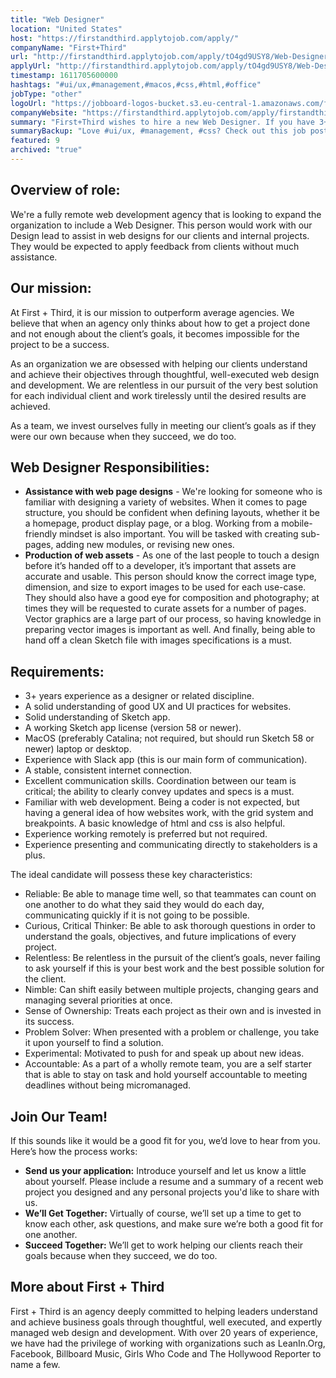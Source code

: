 ```yaml
---
title: "Web Designer"
location: "United States"
host: "https://firstandthird.applytojob.com/apply/"
companyName: "First+Third"
url: "http://firstandthird.applytojob.com/apply/tO4gd9USY8/Web-Designer-Remote"
applyUrl: "http://firstandthird.applytojob.com/apply/tO4gd9USY8/Web-Designer-Remote"
timestamp: 1611705600000
hashtags: "#ui/ux,#management,#macos,#css,#html,#office"
jobType: "other"
logoUrl: "https://jobboard-logos-bucket.s3.eu-central-1.amazonaws.com/first-third"
companyWebsite: "https://firstandthird.applytojob.com/apply/firstandthird.com"
summary: "First+Third wishes to hire a new Web Designer. If you have 3+ years experience as a designer or related discipline, consider applying."
summaryBackup: "Love #ui/ux, #management, #css? Check out this job post!"
featured: 9
archived: "true"
---
```


## Overview of role: 

We're a fully remote web development agency that is looking to expand the organization to include a Web Designer. This person would work with our Design lead to assist in web designs for our clients and internal projects. They would be expected to apply feedback from clients without much assistance.

## Our mission:

At First + Third, it is our mission to outperform average agencies. We believe that when an agency only thinks about how to get a project done and not enough about the client’s goals, it becomes impossible for the project to be a success. 

As an organization we are obsessed with helping our clients understand and achieve their objectives through thoughtful, well-executed web design and development. We are relentless in our pursuit of the very best solution for each individual client and work tirelessly until the desired results are achieved. 

As a team, we invest ourselves fully in meeting our client’s goals as if they were our own because when they succeed, we do too. 

## Web Designer Responsibilities:

*   **Assistance with web page designs** - We're looking for someone who is familiar with designing a variety of websites. When it comes to page structure, you should be confident when defining layouts, whether it be a homepage, product display page, or a blog. Working from a mobile-friendly mindset is also important. You will be tasked with creating sub-pages, adding new modules, or revising new ones.
*   **Production of web assets** - As one of the last people to touch a design before it’s handed off to a developer, it’s important that assets are accurate and usable. This person should know the correct image type, dimension, and size to export images to be used for each use-case. They should also have a good eye for composition and photography; at times they will be requested to curate assets for a number of pages. Vector graphics are a large part of our process, so having knowledge in preparing vector images is important as well. And finally, being able to hand off a clean Sketch file with images specifications is a must.

## Requirements:

*   3+ years experience as a designer or related discipline.
*   A solid understanding of good UX and UI practices for websites. 
*   Solid understanding of Sketch app.
*   A working Sketch app license (version 58 or newer).
*   MacOS (preferably Catalina; not required, but should run Sketch 58 or newer) laptop or desktop.
*   Experience with Slack app (this is our main form of communication).
*   A stable, consistent internet connection.
*   Excellent communication skills. Coordination between our team is critical; the ability to clearly convey updates and specs is a must. 
*   Familiar with web development. Being a coder is not expected, but having a general idea of how websites work, with the grid system and breakpoints. A basic knowledge of html and css is also helpful.
*   Experience working remotely is preferred but not required.
*   Experience presenting and communicating directly to stakeholders is a plus.

The ideal candidate will possess these key characteristics:

*   Reliable: Be able to manage time well, so that teammates can count on one another to do what they said they would do each day, communicating quickly if it is not going to be possible. 
*   Curious, Critical Thinker: Be able to ask thorough questions in order to understand the goals, objectives, and future implications of every project.
*   Relentless: Be relentless in the pursuit of the client’s goals, never failing to ask yourself if this is your best work and the best possible solution for the client.
*   Nimble: Can shift easily between multiple projects, changing gears and managing several priorities at once. 
*   Sense of Ownership: Treats each project as their own and is invested in its success.
*   Problem Solver: When presented with a problem or challenge, you take it upon yourself to find a solution.
*   Experimental: Motivated to push for and speak up about new ideas.
*   Accountable: As a part of a wholly remote team, you are a self starter that is able to stay on task and hold yourself accountable to meeting deadlines without being micromanaged. 

## Join Our Team!

If this sounds like it would be a good fit for you, we’d love to hear from you. Here’s how the process works: 

*   **Send us your application:** Introduce yourself and let us know a little about yourself. Please include a resume and a summary of a recent web project you designed and any personal projects you'd like to share with us. 
*   **We’ll Get Together:** Virtually of course, we’ll set up a time to get to know each other, ask questions, and make sure we’re both a good fit for one another. 
*   **Succeed Together:** We’ll get to work helping our clients reach their goals because when they succeed, we do too. 

## More about First + Third

First + Third is an agency deeply committed to helping leaders understand and achieve business goals through thoughtful, well executed, and expertly managed web design and development. With over 20 years of experience, we have had the privilege of working with organizations such as LeanIn.Org, Facebook, Billboard Music, Girls Who Code and The Hollywood Reporter to name a few.
